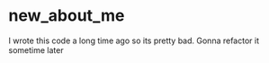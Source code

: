 # new_about_me

I wrote this code a long time ago so its pretty bad. Gonna refactor it sometime later
